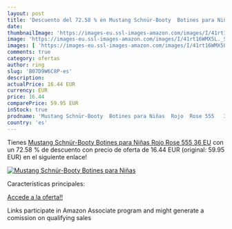 ```yaml
---
layout: post
title: 'Descuento del 72.58 % en Mustang Schnür-Booty  Botines para Niñas'
date: 
thumbnailImage: 'https://images-eu.ssl-images-amazon.com/images/I/41rt16WMX5L._SL200_.jpg'
image: 'https://images-eu.ssl-images-amazon.com/images/I/41rt16WMX5L._SL200_.jpg'
images: [ 'https://images-eu.ssl-images-amazon.com/images/I/41rt16WMX5L._SL200_.jpg' ]
comments: true
category: ofertas
author: ring
slug: 'B07D9W6C8P-es'
description:
actualPrice: 16.44 EUR
currency: EUR
price: 16.44
comparePrice: 59.95 EUR
inStock: true
prodname: 'Mustang Schnür-Booty  Botines para Niñas  Rojo  Rose 555   36 EU'
country: 'es'
---
```


Tienes [Mustang Schnür-Booty  Botines para Niñas  Rojo  Rose 555   36 EU](https://www.amazon.es/dp/B07D9W6C8P/?tag=tolees-21) con un 72.58 % de descuento con precio de oferta de 16.44 EUR (original: 59.95 EUR) en el siguiente enlace!

[![Mustang Schnür-Booty  Botines para Niñas](https://images-eu.ssl-images-amazon.com/images/I/41rt16WMX5L._SL200_.jpg)](https://www.amazon.es/dp/B07D9W6C8P/?tag=tolees-21)

Características principales:


[Accede a la oferta!!](https://www.amazon.es/dp/B07D9W6C8P/?tag=tolees-21)

Links participate in Amazon Associate program and might generate a comission on qualifying sales


